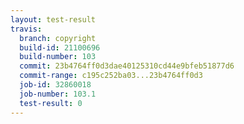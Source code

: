 ```yaml
---
layout: test-result
travis:
  branch: copyright
  build-id: 21100696
  build-number: 103
  commit: 23b4764ff0d3dae40125310cd44e9bfeb51877d6
  commit-range: c195c252ba03...23b4764ff0d3
  job-id: 32860018
  job-number: 103.1
  test-result: 0
---
```


